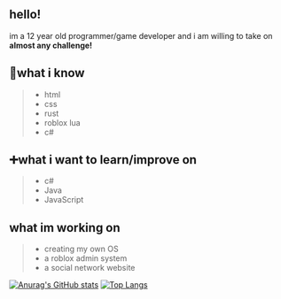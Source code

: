 ## hello!
im a 12 year old programmer/game developer and i am willing to take on **almost any challenge!**

## 🧠what i know  

> - html  
> - css  
> - rust  
> - roblox lua  
> - c#  

## ➕what i want to learn/improve on  

> - c#  
> - Java  
> - JavaScript  

## what im working on  

> - creating my own OS  
> - a roblox admin system  
> - a social network website  

[![Anurag's GitHub stats](https://github-readme-stats.vercel.app/api?username=lightman210567&count_private=true&show_icons=true&theme=dark)](https://github.com/anuraghazra/github-readme-stats) [![Top Langs](https://github-readme-stats.vercel.app/api/top-langs/?username=lightman210567&?count_private=true&theme=dark)](https://github.com/anuraghazra/github-readme-stats)



<!--
**lightman210567/lightman210567** is a ✨ _special_ ✨ repository because its `README.md` (this file) appears on your GitHub profile.

Here are some ideas to get you started:

- 🔭 I’m currently working on ...
- 🌱 I’m currently learning ...
- 👯 I’m looking to collaborate on ...
- 🤔 I’m looking for help with ...
- 💬 Ask me about ...
- 📫 How to reach me: ...
- 😄 Pronouns: ...
- ⚡ Fun fact: ...
-->

